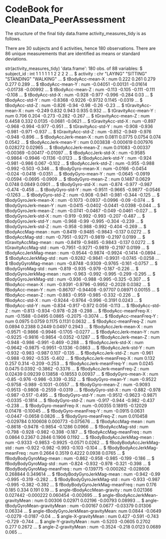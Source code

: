 CodeBook for CleanData_PeerAssessment
========================

The structure of the final tidy data.frame activity_measures_tidy is as follows.

There are 30 subjects and 6 activities, hence 180 observations.
There are 86 unique measurements that are identified as means or standard deviations.

str(activity_measures_tidy)
'data.frame':  180 obs. of  88 variables:
 $ subject_id                         : int  1 1 1 1 1 1 2 2 2 2 ...
 $ activity                           : chr  "LAYING" "SITTING" "STANDING" "WALKING" ...
 $ tBodyAcc-mean-X                    : num  0.222 0.261 0.279 0.277 0.289 ...
 $ tBodyAcc-mean-Y                    : num  -0.04051 -0.00131 -0.01614 -0.01738 -0.00992 ...
 $ tBodyAcc-mean-Z                    : num  -0.113 -0.105 -0.111 -0.111 -0.108 ...
 $ tBodyAcc-std-X                     : num  -0.928 -0.977 -0.996 -0.284 0.03 ...
 $ tBodyAcc-std-Y                     : num  -0.8368 -0.9226 -0.9732 0.1145 -0.0319 ...
 $ tBodyAcc-std-Z                     : num  -0.826 -0.94 -0.98 -0.26 -0.23 ...
 $ tGravityAcc-mean-X                 : num  -0.249 0.832 0.943 0.935 0.932 ...
 $ tGravityAcc-mean-Y                 : num  0.706 0.204 -0.273 -0.282 -0.267 ...
 $ tGravityAcc-mean-Z                 : num  0.4458 0.332 0.0135 -0.0681 -0.0621 ...
 $ tGravityAcc-std-X                  : num  -0.897 -0.968 -0.994 -0.977 -0.951 ...
 $ tGravityAcc-std-Y                  : num  -0.908 -0.936 -0.981 -0.971 -0.937 ...
 $ tGravityAcc-std-Z                  : num  -0.852 -0.949 -0.976 -0.948 -0.896 ...
 $ tBodyAccJerk-mean-X                : num  0.0811 0.0775 0.0754 0.074 0.0542 ...
 $ tBodyAccJerk-mean-Y                : num  0.003838 -0.000619 0.007976 0.028272 0.02965 ...
 $ tBodyAccJerk-mean-Z                : num  0.01083 -0.00337 -0.00369 -0.00417 -0.01097 ...
 $ tBodyAccJerk-std-X                 : num  -0.9585 -0.9864 -0.9946 -0.1136 -0.0123 ...
 $ tBodyAccJerk-std-Y                 : num  -0.924 -0.981 -0.986 0.067 -0.102 ...
 $ tBodyAccJerk-std-Z                 : num  -0.955 -0.988 -0.992 -0.503 -0.346 ...
 $ tBodyGyro-mean-X                   : num  -0.0166 -0.0454 -0.024 -0.0418 -0.0351 ...
 $ tBodyGyro-mean-Y                   : num  -0.0645 -0.0919 -0.0594 -0.0695 -0.0909 ...
 $ tBodyGyro-mean-Z                   : num  0.1487 0.0629 0.0748 0.0849 0.0901 ...
 $ tBodyGyro-std-X                    : num  -0.874 -0.977 -0.987 -0.474 -0.458 ...
 $ tBodyGyro-std-Y                    : num  -0.9511 -0.9665 -0.9877 -0.0546 -0.1263 ...
 $ tBodyGyro-std-Z                    : num  -0.908 -0.941 -0.981 -0.344 -0.125 ...
 $ tBodyGyroJerk-mean-X               : num  -0.1073 -0.0937 -0.0996 -0.09 -0.074 ...
 $ tBodyGyroJerk-mean-Y               : num  -0.0415 -0.0402 -0.0441 -0.0398 -0.044 ...
 $ tBodyGyroJerk-mean-Z               : num  -0.0741 -0.0467 -0.049 -0.0461 -0.027 ...
 $ tBodyGyroJerk-std-X                : num  -0.919 -0.992 -0.993 -0.207 -0.487 ...
 $ tBodyGyroJerk-std-Y                : num  -0.968 -0.99 -0.995 -0.304 -0.239 ...
 $ tBodyGyroJerk-std-Z                : num  -0.958 -0.988 -0.992 -0.404 -0.269 ...
 $ tBodyAccMag-mean                   : num  -0.8419 -0.9485 -0.9843 -0.137 0.0272 ...
 $ tBodyAccMag-std                    : num  -0.7951 -0.9271 -0.9819 -0.2197 0.0199 ...
 $ tGravityAccMag-mean                : num  -0.8419 -0.9485 -0.9843 -0.137 0.0272 ...
 $ tGravityAccMag-std                 : num  -0.7951 -0.9271 -0.9819 -0.2197 0.0199 ...
 $ tBodyAccJerkMag-mean               : num  -0.9544 -0.9874 -0.9924 -0.1414 -0.0894 ...
 $ tBodyAccJerkMag-std                : num  -0.9282 -0.9841 -0.9931 -0.0745 -0.0258 ...
 $ tBodyGyroMag-mean                  : num  -0.8748 -0.9309 -0.9765 -0.161 -0.0757 ...
 $ tBodyGyroMag-std                   : num  -0.819 -0.935 -0.979 -0.187 -0.226 ...
 $ tBodyGyroJerkMag-mean              : num  -0.963 -0.992 -0.995 -0.299 -0.295 ...
 $ tBodyGyroJerkMag-std               : num  -0.936 -0.988 -0.995 -0.325 -0.307 ...
 $ fBodyAcc-mean-X                    : num  -0.9391 -0.9796 -0.9952 -0.2028 0.0382 ...
 $ fBodyAcc-mean-Y                    : num  -0.86707 -0.94408 -0.97707 0.08971 0.00155 ...
 $ fBodyAcc-mean-Z                    : num  -0.883 -0.959 -0.985 -0.332 -0.226 ...
 $ fBodyAcc-std-X                     : num  -0.9244 -0.9764 -0.996 -0.3191 0.0243 ...
 $ fBodyAcc-std-Y                     : num  -0.834 -0.917 -0.972 0.056 -0.113 ...
 $ fBodyAcc-std-Z                     : num  -0.813 -0.934 -0.978 -0.28 -0.298 ...
 $ fBodyAcc-meanFreq-X                : num  -0.1588 -0.0495 0.0865 -0.2075 -0.3074 ...
 $ fBodyAcc-meanFreq-Y                : num  0.0975 0.0759 0.1175 0.1131 0.0632 ...
 $ fBodyAcc-meanFreq-Z                : num  0.0894 0.2388 0.2449 0.0497 0.2943 ...
 $ fBodyAccJerk-mean-X                : num  -0.9571 -0.9866 -0.9946 -0.1705 -0.0277 ...
 $ fBodyAccJerk-mean-Y                : num  -0.9225 -0.9816 -0.9854 -0.0352 -0.1287 ...
 $ fBodyAccJerk-mean-Z                : num  -0.948 -0.986 -0.991 -0.469 -0.288 ...
 $ fBodyAccJerk-std-X                 : num  -0.9642 -0.9875 -0.9951 -0.1336 -0.0863 ...
 $ fBodyAccJerk-std-Y                 : num  -0.932 -0.983 -0.987 0.107 -0.135 ...
 $ fBodyAccJerk-std-Z                 : num  -0.961 -0.988 -0.992 -0.535 -0.402 ...
 $ fBodyAccJerk-meanFreq-X            : num  0.132 0.257 0.314 -0.209 -0.253 ...
 $ fBodyAccJerk-meanFreq-Y            : num  0.0245 0.0475 0.0392 -0.3862 -0.3376 ...
 $ fBodyAccJerk-meanFreq-Z            : num  0.02439 0.09239 0.13858 -0.18553 0.00937 ...
 $ fBodyGyro-mean-X                   : num  -0.85 -0.976 -0.986 -0.339 -0.352 ...
 $ fBodyGyro-mean-Y                   : num  -0.9522 -0.9758 -0.989 -0.1031 -0.0557 ...
 $ fBodyGyro-mean-Z                   : num  -0.9093 -0.9513 -0.9808 -0.2559 -0.0319 ...
 $ fBodyGyro-std-X                    : num  -0.882 -0.978 -0.987 -0.517 -0.495 ...
 $ fBodyGyro-std-Y                    : num  -0.9512 -0.9623 -0.9871 -0.0335 -0.1814 ...
 $ fBodyGyro-std-Z                    : num  -0.917 -0.944 -0.982 -0.437 -0.238 ...
 $ fBodyGyro-meanFreq-X               : num  -0.00355 0.18915 -0.12029 0.01478 -0.10045 ...
 $ fBodyGyro-meanFreq-Y               : num  -0.0915 0.0631 -0.0447 -0.0658 0.0826 ...
 $ fBodyGyro-meanFreq-Z               : num  0.010458 -0.029784 0.100608 0.000773 -0.075676 ...
 $ fBodyAccMag-mean                   : num  -0.8618 -0.9478 -0.9854 -0.1286 0.0966 ...
 $ fBodyAccMag-std                    : num  -0.798 -0.928 -0.982 -0.398 -0.187 ...
 $ fBodyAccMag-meanFreq               : num  0.0864 0.2367 0.2846 0.1906 0.1192 ...
 $ fBodyBodyAccJerkMag-mean           : num  -0.9333 -0.9853 -0.9925 -0.0571 0.0262 ...
 $ fBodyBodyAccJerkMag-std            : num  -0.922 -0.982 -0.993 -0.103 -0.104 ...
 $ fBodyBodyAccJerkMag-meanFreq       : num  0.2664 0.3519 0.4222 0.0938 0.0765 ...
 $ fBodyBodyGyroMag-mean              : num  -0.862 -0.958 -0.985 -0.199 -0.186 ...
 $ fBodyBodyGyroMag-std               : num  -0.824 -0.932 -0.978 -0.321 -0.398 ...
 $ fBodyBodyGyroMag-meanFreq          : num  -0.139775 -0.000262 -0.028606 0.268844 0.349614 ...
 $ fBodyBodyGyroJerkMag-mean          : num  -0.942 -0.99 -0.995 -0.319 -0.282 ...
 $ fBodyBodyGyroJerkMag-std           : num  -0.933 -0.987 -0.995 -0.382 -0.392 ...
 $ fBodyBodyGyroJerkMag-meanFreq      : num  0.176 0.185 0.334 0.191 0.19 ...
 $ angle-tBodyAccMean-gravity         : num  0.021366 0.027442 -0.000222 0.060454 -0.002695 ...
 $ angle-tBodyAccJerkMean-gravityMean : num  0.00306 0.02971 0.02196 -0.00793 0.08993 ...
 $ angle-tBodyGyroMean-gravityMean    : num  -0.00167 0.0677 -0.03379 0.01306 0.06334 ...
 $ angle-tBodyGyroJerkMean-gravityMean: num  0.0844 -0.0649 -0.0279 -0.0187 -0.04 ...
 $ angle-X-gravityMean                : num  0.427 -0.591 -0.743 -0.729 -0.744 ...
 $ angle-Y-gravityMean                : num  -0.5203 -0.0605 0.2702 0.277 0.2672 ...
 $ angle-Z-gravityMean                : num  -0.3524 -0.218 0.0123 0.0689 0.065 ...
> 